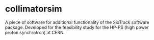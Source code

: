collimatorsim
=============

A piece of software for additional functionality of the SixTrack software package. Developed for the feasibility study for the HP-PS (high power proton synchrotron) at CERN.
